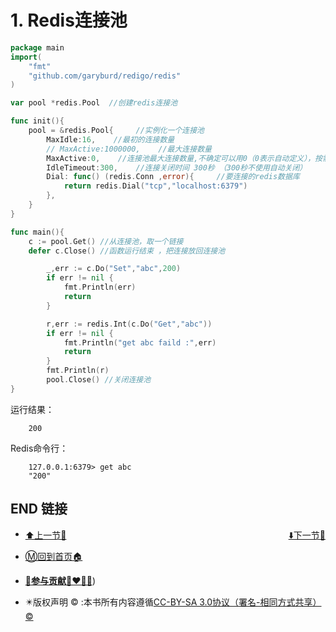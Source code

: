 # 1. Redis连接池

```go
package main
import(
    "fmt"
    "github.com/garyburd/redigo/redis"
)

var pool *redis.Pool  //创建redis连接池

func init(){
    pool = &redis.Pool{     //实例化一个连接池
        MaxIdle:16,    //最初的连接数量
        // MaxActive:1000000,    //最大连接数量
        MaxActive:0,    //连接池最大连接数量,不确定可以用0（0表示自动定义），按需分配
        IdleTimeout:300,    //连接关闭时间 300秒 （300秒不使用自动关闭）    
        Dial: func() (redis.Conn ,error){     //要连接的redis数据库
            return redis.Dial("tcp","localhost:6379")
        },
    }
}

func main(){
    c := pool.Get() //从连接池，取一个链接
    defer c.Close() //函数运行结束 ，把连接放回连接池

        _,err := c.Do("Set","abc",200)
        if err != nil {
            fmt.Println(err)
            return
        }

        r,err := redis.Int(c.Do("Get","abc"))
        if err != nil {
            fmt.Println("get abc faild :",err)
            return
        }
        fmt.Println(r)
        pool.Close() //关闭连接池
}
```

运行结果：

```
    200
```

Redis命令行：

```
    127.0.0.1:6379> get abc
    "200"
```

## END 链接
<ul><li><div><a href = '32.md' style='float:left'>⬆️上一节🔗</a><a href = '34.md' style='float: right'>⬇️下一节🔗</a></div></li></ul>

+ [Ⓜ️回到首页🏠](../README.md)

+ [**🫵参与贡献💞❤️‍🔥💖**](https://nsddd.top/archives/contributors))

+ ✴️版权声明 &copy; :本书所有内容遵循[CC-BY-SA 3.0协议（署名-相同方式共享）&copy;](http://zh.wikipedia.org/wiki/Wikipedia:CC-by-sa-3.0协议文本) 

